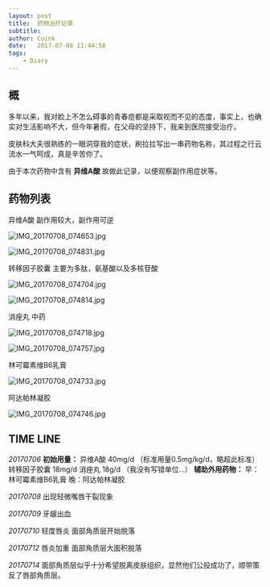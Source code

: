 ```yaml
---
layout: post
title:  药物治疗记录
subtitle:  
author: Coink
date:   2017-07-08 11:44:58
tags:
    - Diary
---
```


## 概
多年以来，我对脸上不怎么碍事的青春痘都是采取视而不见的态度，事实上，也确实对生活影响不大，但今年暑假，在父母的坚持下，我来到医院接受治疗。

皮肤科大夫很熟练的一眼洞穿我的症状，刷拉拉写出一串药物名称，其过程之行云流水一气呵成，真是辛苦你了。

由于本次药物中含有 **异维A酸** 故做此记录，以便观察副作用症状等。

## 药物列表

异维A酸
副作用较大，副作用可逆

![IMG_20170708_074653.jpg](https://ooo.0o0.ooo/2017/07/08/59605ab34b7d9.jpg)

![IMG_20170708_074831.jpg](https://ooo.0o0.ooo/2017/07/08/59605ab34ec57.jpg)

转移因子胶囊
主要为多肽，氨基酸以及多核苷酸

![IMG_20170708_074704.jpg](https://ooo.0o0.ooo/2017/07/08/59605b365be7e.jpg)

![IMG_20170708_074814.jpg](https://ooo.0o0.ooo/2017/07/08/59605b365d29b.jpg)

消痤丸
中药

![IMG_20170708_074718.jpg](https://ooo.0o0.ooo/2017/07/08/59605b65d23cf.jpg)

![IMG_20170708_074757.jpg](https://ooo.0o0.ooo/2017/07/08/59605b65bd6bf.jpg)

林可霉素维B6乳膏

![IMG_20170708_074733.jpg](https://ooo.0o0.ooo/2017/07/08/59605c0f7fa1e.jpg)

阿达帕林凝胶

![IMG_20170708_074746.jpg](https://ooo.0o0.ooo/2017/07/08/59605c0f95197.jpg)

## TIME LINE

*20170706*
**初始用量：**
异维A酸 40mg/d （标准用量0.5mg/kg/d，略超此标准）
转移因子胶囊 18mg/d
消痤丸 18g/d （我没有写错单位...）
**辅助外用药物：**
早：林可霉素维B6乳膏
晚：阿达帕林凝胶

*20170708*
出现轻微嘴唇干裂现象

*20170709*
牙龈出血

*20170710*
轻度唇炎
面部角质层开始脱落

*20170712*
唇炎加重
面部角质层大面积脱落

*20170714*
面部角质层似乎十分希望脱离皮肤组织，显然他们公投成功了，顺带策反了唇部角质层。